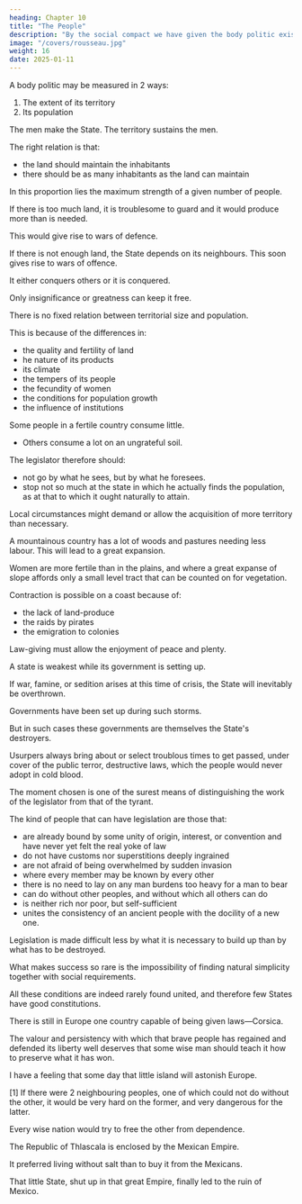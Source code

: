 ```yaml
---
heading: Chapter 10
title: "The People"
description: "By the social compact we have given the body politic existence and life."
image: "/covers/rousseau.jpg"
weight: 16
date: 2025-01-11
---
```




A body politic may be measured in 2 ways:

1. The extent of its territory
2. Its population 

 <!-- and there is, between these two measurements, a right relation which makes the State really great.  -->

The men make the State. The territory sustains the men.

The right relation is that:
- the land should maintain the inhabitants
- there should be as many inhabitants as the land can maintain

In this proportion lies the maximum strength of a given number of people.

If there is too much land, it is troublesome to guard and it would produce more than is needed.

This would give rise to wars of defence.

If there is not enough land, the State depends on its neighbours. This soon gives rise to wars of offence.

<!-- A nation that is Every people, to which its situation gives no choice save that between commerce and war, is weak in itself: it depends on its neighbours, and on circumstances; its existence can never be more than short and uncertain. -->

It either conquers others or it is conquered.

Only insignificance or greatness can keep it free.

There is no fixed relation between territorial size and population.

This is because of the differences in:
- the quality and fertility of land
- he nature of its products
- its climate
- the tempers of its people
- the fecundity of women
- the conditions for population growth
- the influence of institutions

Some people in a fertile country consume little.
- Others consume a lot on an ungrateful soil.

The legislator therefore should:
- not go by what he sees, but by what he foresees.
- stop not so much at the state in which he actually finds the population, as at that to which it ought naturally to attain.


Local circumstances might demand or allow the acquisition of more territory than necessary.

A mountainous country has a lot of woods and pastures needing less labour. This will lead to a great expansion.

Women are more fertile than in the plains, and where a great expanse of slope affords only a small level tract that can be counted on for vegetation.


Contraction is possible on a coast because of:
- the lack of land-produce
- the raids by pirates
- the emigration to colonies

 <!-- uses fishing to make up for the lack of  -->

<!-- because the inhabitants have to congregate together more in order to repel pirates, and further because it is easier to unburden the country of its superfluous inhabitants by means of colonies. -->


Law-giving must allow the enjoyment of peace and plenty.

A state is weakest while its government is setting up.

<!--   be added one other which, though it cannot take the place of the rest, renders them all useless when it is absent. This is 

; for the moment at which a State sets its house in order is, like the moment when a battalion is forming up, that when its body is least capable of offering resistance and easiest to destroy.

A better resistance could be made at a time of absolute disorganisation than at a moment of fermentation, when each is occupied with his own position and not with the danger.  -->

If war, famine, or sedition arises at this time of crisis, the State will inevitably be overthrown.

Governments have been set up during such storms.

But in such cases these governments are themselves the State's destroyers. 

Usurpers always bring about or select troublous times to get passed, under cover of the public terror, destructive laws, which the people would never adopt in cold blood. 

The moment chosen is one of the surest means of distinguishing the work of the legislator from that of the tyrant.

The kind of people that can have legislation are those that:
- are already bound by some unity of origin, interest, or convention and have never yet felt the real yoke of law
- do not have customs nor superstitions deeply ingrained
- are not afraid of being overwhelmed by sudden invasion
- where every member may be known by every other
- there is no need to lay on any man burdens too heavy for a man to bear
- can do without other peoples, and without which all others can do
- is neither rich nor poor, but self-sufficient
- unites the consistency of an ancient people with the docility of a new one.
 <!-- one which, without entering into its neighbours' quarrels, can resist each of them single-handed, or get the help of one to repel another;  -->
 

Legislation is made difficult less by what it is necessary to build up than by what has to be destroyed. 

What makes success so rare is the impossibility of finding natural simplicity together with social requirements. 

All these conditions are indeed rarely found united, and therefore few States have good constitutions.

There is still in Europe one country capable of being given laws—Corsica.

The valour and persistency with which that brave people has regained and defended its liberty well deserves that some wise man should teach it how to preserve what it has won.

I have a feeling that some day that little island will astonish Europe.


[1] If there were 2 neighbouring peoples, one of which could not do without the other, it would be very hard on the former, and very dangerous for the latter. 

Every wise nation would try to free the other from dependence. 

The Republic of Thlascala is enclosed by the Mexican Empire.

It preferred living without salt than to buy it from the Mexicans.

 <!-- or even getting it from them as a gift The Thlascalans were wise enough to see the snare hidden under such liberality. -->

<!-- They kept their freedom, and  -->

That little State, shut up in that great Empire, finally led to the ruin of Mexico.

